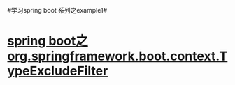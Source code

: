 #学习spring boot 系列之example1#

# [spring boot之org.springframework.boot.context.TypeExcludeFilter](https://www.cnblogs.com/yql1986/p/9418419.html) #